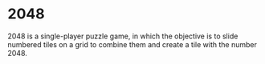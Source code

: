 2048
====

2048 is a single-player puzzle game, in which the objective is to slide numbered tiles on a grid to combine them and create a tile with the number 2048.
